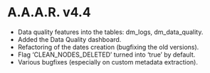 A.A.A.R. v4.4
===

* Data quality features into the tables: dm_logs, dm_data_quality.
* Added the Data Quality dashboard.
* Refactoring of the dates creation (bugfixing the old versions).
* Flag ‘CLEAN_NODES_DELETED’ turned into ‘true’ by default.
* Various bugfixes (especially on custom metadata extraction).

